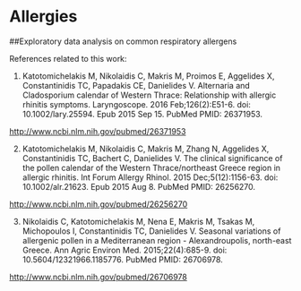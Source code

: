 # Allergies
##Exploratory data analysis on common respiratory allergens

References related to this work:

1. Katotomichelakis M, Nikolaidis C, Makris M, Proimos E, Aggelides X, Constantinidis TC, Papadakis CE, Danielides V. Alternaria and Cladosporium calendar of Western Thrace: Relationship with allergic rhinitis symptoms. Laryngoscope. 2016 Feb;126(2):E51-6. doi: 10.1002/lary.25594. Epub 2015 Sep 15. PubMed PMID: 26371953.

http://www.ncbi.nlm.nih.gov/pubmed/26371953

2. Katotomichelakis M, Nikolaidis C, Makris M, Zhang N, Aggelides X, Constantinidis TC, Bachert C, Danielides V. The clinical significance of the pollen calendar of the Western Thrace/northeast Greece region in allergic rhinitis. Int Forum Allergy Rhinol. 2015 Dec;5(12):1156-63. doi: 10.1002/alr.21623. Epub 2015 Aug 8. PubMed PMID: 26256270.

http://www.ncbi.nlm.nih.gov/pubmed/26256270

3. Nikolaidis C, Katotomichelakis M, Nena E, Makris M, Tsakas M, Michopoulos I, Constantinidis TC, Danielides V. Seasonal variations of allergenic pollen in a Mediterranean region - Alexandroupolis, north-east Greece. Ann Agric Environ Med. 2015;22(4):685-9. doi: 10.5604/12321966.1185776. PubMed PMID: 26706978.

http://www.ncbi.nlm.nih.gov/pubmed/26706978
